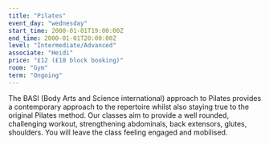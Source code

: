 ```yaml
---
title: "Pilates"
event_day: "wednesday"
start_time: 2000-01-01T19:00:00Z
end_time: 2000-01-01T20:00:00Z
level: "Intermediate/Advanced"
associate: "Heidi"
price: "£12 (£10 block booking)"
room: "Gym"
term: "Ongoing"
---
```


 The BASI (Body Arts and Science international) approach to Pilates provides a contemporary approach to the repertoire whilst also staying true to the original Pilates method. Our classes aim to provide a well rounded, challenging workout, strengthening abdominals, back extensors, glutes, shoulders. You will leave the class feeling engaged and mobilised.